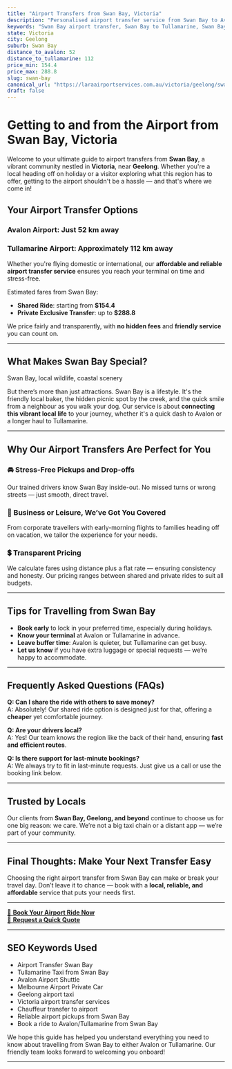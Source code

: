 ```yaml
---
title: "Airport Transfers from Swan Bay, Victoria"
description: "Personalised airport transfer service from Swan Bay to Avalon and Tullamarine airports. Enjoy a smooth, affordable ride with us!"
keywords: "Swan Bay airport transfer, Swan Bay to Tullamarine, Swan Bay to Avalon, airport taxi Swan Bay, private airport transfer Swan Bay, shared ride Swan Bay, Swan Bay transfers, airport shuttle Swan Bay, book Swan Bay airport taxi, affordable Swan Bay airport transfer, Swan Bay airport transfer service, airport transfer Geelong, airport transfer Melbourne, Melbourne airport taxi, airport transfers Victoria, Tullamarine airport shuttle, Avalon airport transfers, Melbourne private transfer, airport transport services Melbourne"
state: Victoria
city: Geelong
suburb: Swan Bay
distance_to_avalon: 52
distance_to_tullamarine: 112
price_min: 154.4
price_max: 288.8
slug: swan-bay
canonical_url: "https://laraairportservices.com.au/victoria/geelong/swan-bay/"
draft: false
---
```


# Getting to and from the Airport from Swan Bay, Victoria

Welcome to your ultimate guide to airport transfers from **Swan Bay**, a vibrant community nestled in **Victoria**, near **Geelong**. Whether you're a local heading off on holiday or a visitor exploring what this region has to offer, getting to the airport shouldn't be a hassle — and that's where we come in!

## Your Airport Transfer Options

### Avalon Airport: Just 52 km away  
### Tullamarine Airport: Approximately 112 km away

Whether you're flying domestic or international, our **affordable and reliable airport transfer service** ensures you reach your terminal on time and stress-free.

Estimated fares from Swan Bay:
- **Shared Ride**: starting from **$154.4**
- **Private Exclusive Transfer**: up to **$288.8**

We price fairly and transparently, with **no hidden fees** and **friendly service** you can count on.

---

## What Makes Swan Bay Special?

Swan Bay, local wildlife, coastal scenery

But there’s more than just attractions. Swan Bay is a lifestyle. It's the friendly local baker, the hidden picnic spot by the creek, and the quick smile from a neighbour as you walk your dog. Our service is about **connecting this vibrant local life** to your journey, whether it's a quick dash to Avalon or a longer haul to Tullamarine.

---

## Why Our Airport Transfers Are Perfect for You

### 🚘 Stress-Free Pickups and Drop-offs
Our trained drivers know Swan Bay inside-out. No missed turns or wrong streets — just smooth, direct travel.

### 💼 Business or Leisure, We’ve Got You Covered
From corporate travellers with early-morning flights to families heading off on vacation, we tailor the experience for your needs.

### 💲 Transparent Pricing
We calculate fares using distance plus a flat rate — ensuring consistency and honesty. Our pricing ranges between shared and private rides to suit all budgets.

---

## Tips for Travelling from Swan Bay

- **Book early** to lock in your preferred time, especially during holidays.
- **Know your terminal** at Avalon or Tullamarine in advance.
- **Leave buffer time**: Avalon is quieter, but Tullamarine can get busy.
- **Let us know** if you have extra luggage or special requests — we’re happy to accommodate.

---

## Frequently Asked Questions (FAQs)

**Q: Can I share the ride with others to save money?**  
A: Absolutely! Our shared ride option is designed just for that, offering a **cheaper** yet comfortable journey.

**Q: Are your drivers local?**  
A: Yes! Our team knows the region like the back of their hand, ensuring **fast and efficient routes**.

**Q: Is there support for last-minute bookings?**  
A: We always try to fit in last-minute requests. Just give us a call or use the booking link below.

---

## Trusted by Locals

Our clients from **Swan Bay, Geelong, and beyond** continue to choose us for one big reason: we care. We’re not a big taxi chain or a distant app — we’re part of your community.

---

## Final Thoughts: Make Your Next Transfer Easy

Choosing the right airport transfer from Swan Bay can make or break your travel day. Don’t leave it to chance — book with a **local, reliable, and affordable** service that puts your needs first.

---

[📅 **Book Your Airport Ride Now**](https://laraairportservices.square.site/s/appointments)  
[📧 **Request a Quick Quote**](https://laraairportservices.square.site/contact-us)

---

## SEO Keywords Used
- Airport Transfer Swan Bay
- Tullamarine Taxi from Swan Bay
- Avalon Airport Shuttle
- Melbourne Airport Private Car
- Geelong airport taxi
- Victoria airport transfer services
- Chauffeur transfer to airport
- Reliable airport pickups from Swan Bay
- Book a ride to Avalon/Tullamarine from Swan Bay

We hope this guide has helped you understand everything you need to know about travelling from Swan Bay to either Avalon or Tullamarine. Our friendly team looks forward to welcoming you onboard!

---
